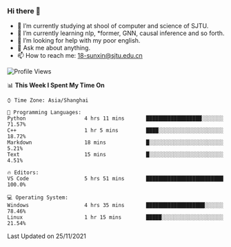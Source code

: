 ### Hi there 👋

<!--
**sunxin000/sunxin000** is a ✨ _special_ ✨ repository because its `README.md` (this file) appears on your GitHub profile.

Here are some ideas to get you started:

- 🔭 I’m currently working on ...
- 🌱 I’m currently learning ...
- 👯 I’m looking to collaborate on ...
- 🤔 I’m looking for help with ...
- 💬 Ask me about ...
- 📫 How to reach me: ...
- 😄 Pronouns: ...
- ⚡ Fun fact: ...
-->
- 🏫 I’m currently studying at shool of computer and science of SJTU.
- 🌱 I’m currently learning nlp, \*former, GNN, causal inference and so forth.
- 🤔 I’m looking for help with my poor english.
- 💬 Ask me about anything.
- 📫 How to reach me: 18-sunxin@sjtu.edu.cn
<!--START_SECTION:waka-->
![Profile Views](http://img.shields.io/badge/Profile%20Views-0-blue)

📊 **This Week I Spent My Time On** 

```text
⌚︎ Time Zone: Asia/Shanghai

💬 Programming Languages: 
Python                   4 hrs 11 mins       ██████████████████░░░░░░░   71.57% 
C++                      1 hr 5 mins         ████░░░░░░░░░░░░░░░░░░░░░   18.72% 
Markdown                 18 mins             █░░░░░░░░░░░░░░░░░░░░░░░░   5.21% 
Text                     15 mins             █░░░░░░░░░░░░░░░░░░░░░░░░   4.51%

🔥 Editors: 
VS Code                  5 hrs 51 mins       █████████████████████████   100.0%

💻 Operating System: 
Windows                  4 hrs 35 mins       ███████████████████░░░░░░   78.46% 
Linux                    1 hr 15 mins        █████░░░░░░░░░░░░░░░░░░░░   21.54%

```


 Last Updated on 25/11/2021
<!--END_SECTION:waka-->

